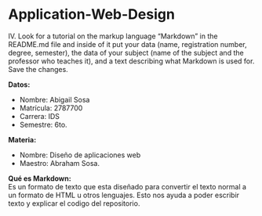 # Application-Web-Design
IV.	Look for a tutorial on the markup language “Markdown” in the README.md file and inside of it put your data (name, registration number, degree, semester), the data of your subject (name of the subject and the professor who teaches it), and a text describing what Markdown is used for. Save the changes.

**Datos:**
*   Nombre: Abigail Sosa 
*   Matrícula: 2787700 
*   Carrera: IDS 
*   Semestre: 6to.

**Materia:**
*   Nombre: Diseño de aplicaciones web 
*   Maestro: Abraham Sosa.

**Qué es Markdown:**    
Es un formato de texto que esta diseñado para convertir el texto normal a un formato de HTML u otros lenguajes. Esto nos ayuda a poder escribir texto y explicar el codigo del repositorio.